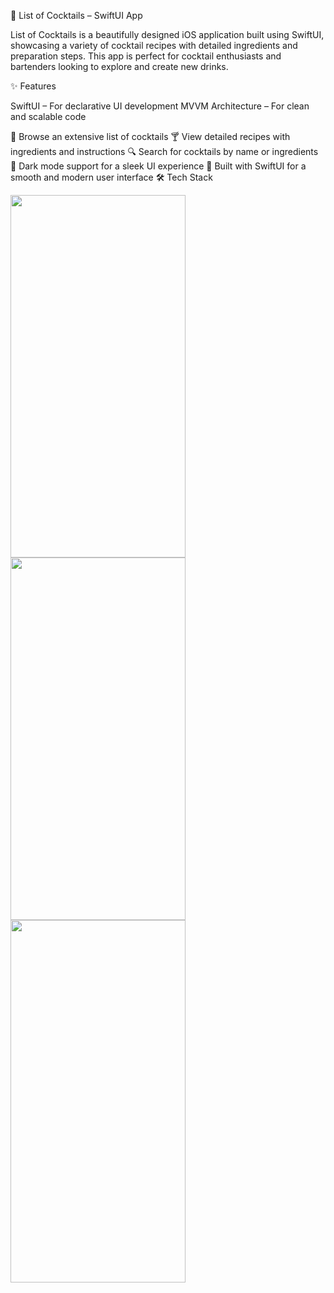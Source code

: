 🍹 List of Cocktails – SwiftUI App

List of Cocktails is a beautifully designed iOS application built using SwiftUI, showcasing a variety of cocktail recipes with detailed ingredients and preparation steps. This app is perfect for cocktail enthusiasts and bartenders looking to explore and create new drinks.


✨ Features

SwiftUI – For declarative UI development
MVVM Architecture – For clean and scalable code

📜 Browse an extensive list of cocktails
🍸 View detailed recipes with ingredients and instructions
🔍 Search for cocktails by name or ingredients
🌙 Dark mode support for a sleek UI experience
📱 Built with SwiftUI for a smooth and modern user interface
🛠️ Tech Stack

<img src = "https://github.com/akunte10/cocktailBook/assets/106234497/f5dc1f03-0aeb-43da-a294-66605419332c.png" width = 280, height = 580>

<img src = "https://github.com/akunte10/cocktailBook/assets/106234497/94d60a1d-71f1-4775-8fcf-6e1b036ba78f.png" width = 280, height = 580>

<img src = "https://github.com/akunte10/cocktailBook/assets/106234497/1f31f6aa-58ff-498a-92ab-8547c8ce9ef7.png" width = 280, height = 580>
